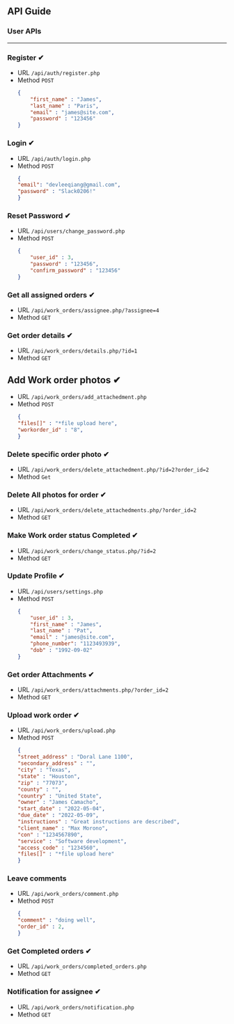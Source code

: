 ## API Guide

### User APIs
------------------------------------

### Register ✔
- URL ```/api/auth/register.php```  
- Method ```POST```  
    ```json
    {
        "first_name" : "James",
        "last_name" : "Paris",
        "email" : "james@site.com",
        "password" : "123456"
    }
    ```

### Login ✔
- URL ```/api/auth/login.php```  
- Method ```POST```  
    ```json
    {
    "email": "devleeqiang@gmail.com",
    "password" : "Slack0206!"
    }
    ```

### Reset Password ✔
- URL ```/api/users/change_password.php```  
- Method ```POST```  
    ```json
    {
        "user_id" : 3,
        "password" : "123456",
        "confirm_password" : "123456"
    }
    ```

### Get all assigned orders ✔
- URL ```/api/work_orders/assignee.php/?assignee=4```
- Method ```GET```

### Get order details ✔
- URL ```/api/work_orders/details.php/?id=1```  
- Method ```GET```  

## Add Work order photos ✔
- URL ```/api/work_orders/add_attachedment.php```  
- Method ```POST```  
    ```json
    {
    "files[]" : "*file upload here",
    "workorder_id" : "8",
    }
    ```

### Delete specific order photo ✔
- URL ```/api/work_orders/delete_attachedment.php/?id=2?order_id=2```  
- Method ```Get```  

### Delete All photos for order ✔
- URL ```/api/work_orders/delete_attachedments.php/?order_id=2```  
- Method ```GET```  

### Make Work order status Completed  ✔
- URL ```/api/work_orders/change_status.php/?id=2```
- Method ```GET```  

### Update Profile ✔
- URL ```/api/users/settings.php```  
- Method ```POST```  
    ```json
    {
        "user_id" : 3,
        "first_name" : "James",
        "last_name" : "Pat",
        "email" : "james@site.com",
        "phone_number": "1123493939",
        "dob" : "1992-09-02"
    }
    ```
### Get order Attachments ✔
- URL ```/api/work_orders/attachments.php/?order_id=2```  
- Method  ```GET```  

### Upload work order ✔  
- URL ```/api/work_orders/upload.php```  
- Method ```POST```  
    ```json
    {
    "street_address" : "Doral Lane 1100",
    "secondary_address" : "",
    "city" : "Texas",
    "state" : "Houston",
    "zip" : "77073",
    "county" : "",
    "country" : "United State",
    "owner" : "James Camacho",
    "start_date" : "2022-05-04",
    "due_date" : "2022-05-09",
    "instructions" : "Great instructions are described",
    "client_name" : "Max Morono",
    "con" : "1234567890",
    "service" : "Software development",
    "access_code" : "1234560",
    "files[]" : "*file upload here"
    }
    ```

### Leave comments
- URL ```/api/work_orders/comment.php```  
- Method ```POST```  
    ```json
    {
    "comment" : "doing well",
    "order_id" : 2,
    }
    ```

### Get Completed orders ✔
- URL ```/api/work_orders/completed_orders.php```  
- Method  ```GET```  

### Notification for assignee ✔
- URL ```/api/work_orders/notification.php```  
- Method  ```GET```

